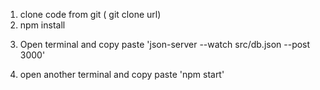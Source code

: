 <!-- Steps -->
1. clone code from git ( git clone url)
2. npm install
<!-- start json server -->
3. Open terminal and copy paste 'json-server --watch src/db.json --post 3000'
<!-- Run code on browser -->
4. open another terminal and copy paste 'npm start'


